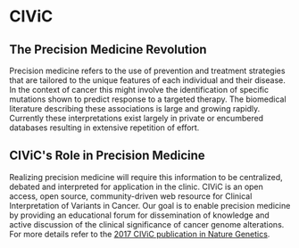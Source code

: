 # CIViC

## The Precision Medicine Revolution

Precision medicine refers to the use of prevention and treatment strategies that are tailored to the unique features of each individual and their disease. In the context of cancer this might involve the identification of specific mutations shown to predict response to a targeted therapy. The biomedical literature describing these associations is large and growing rapidly. Currently these interpretations exist largely in private or encumbered databases resulting in extensive repetition of effort.

## CIViC's Role in Precision Medicine

Realizing precision medicine will require this information to be centralized, debated and interpreted for application in the clinic. CIViC is an open access, open source, community-driven web resource for Clinical Interpretation of Variants in Cancer. Our goal is to enable precision medicine by providing an educational forum for dissemination of knowledge and active discussion of the clinical significance of cancer genome alterations. For more details refer to the [2017 CIViC publication in Nature Genetics](https://www.nature.com/articles/ng.3774).